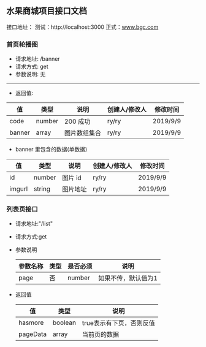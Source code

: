 ## 水果商城项目接口文档

接口地址：
测试：http://localhost:3000
正式：www.bgc.com

### 首页轮播图

- 请求地址: /banner
- 请求方式: get
- 参数说明: 无

---

- 返回值:

| 值     | 类型   | 说明         | 创建人/修改人 | 修改时间 |
| ------ | ------ | ------------ | ------------- | -------- |
| code   | number | 200 成功     | ry/ry         | 2019/9/9 |
| banner | array  | 图片数组集合 | ry/ry         | 2019/9/9 |

- banner 里包含的数据(单数据)

| 值     | 类型   | 说明     | 创建人/修改人 | 修改时间 |
| ------ | ------ | -------- | ------------- | -------- |
| id     | number | 图片 id  | ry/ry         | 2019/9/9 |
| imgurl | string | 图片地址 | ry/ry         | 2019/9/9 |

### 列表页接口

- 请求地址:"/list"
- 请求方式:get
- 参数说明

  | 参数名称| 类型 |是否必须| 说明 |
  | --| --  |--| -----| 
  |page | 否| number |如果不传，默认值为1 |

- 返回值 
  
  |值      |   类型     | 说明 |
  |--|--|----|
  |hasmore|    boolean  |true表示有下页，否则反值|
  |pageData |  array  |  当前页的数据|
  